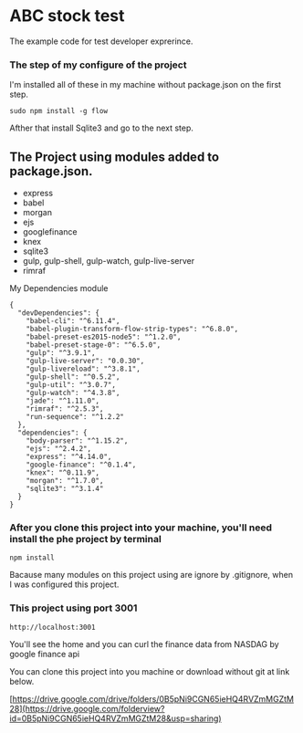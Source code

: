 # ABC stock test
The example code for test developer exprerince.


### The step of my configure of the project 
I'm installed all of these in my machine without package.json on the first step.
```
sudo npm install -g flow
```
Afther that install Sqlite3 and go to the next step.

## The Project using modules added to package.json.
- express
- babel
- morgan
- ejs
- googlefinance
- knex 
- sqlite3
- gulp, gulp-shell, gulp-watch, gulp-live-server
- rimraf


My Dependencies module

```
{
  "devDependencies": {
    "babel-cli": "^6.11.4",
    "babel-plugin-transform-flow-strip-types": "^6.8.0",
    "babel-preset-es2015-node5": "^1.2.0",
    "babel-preset-stage-0": "^6.5.0",
    "gulp": "^3.9.1",
    "gulp-live-server": "0.0.30",
    "gulp-livereload": "^3.8.1",
    "gulp-shell": "^0.5.2",
    "gulp-util": "^3.0.7",
    "gulp-watch": "^4.3.8",
    "jade": "^1.11.0",
    "rimraf": "^2.5.3",
    "run-sequence": "^1.2.2"
  },
  "dependencies": {
    "body-parser": "^1.15.2",
    "ejs": "^2.4.2",
    "express": "^4.14.0",
    "google-finance": "^0.1.4",
    "knex": "^0.11.9",
    "morgan": "^1.7.0",
    "sqlite3": "^3.1.4"
  }
}
```
### After you clone this project into your machine, you'll need install the phe project by terminal

```
npm install
```

Bacause many modules on this project using are ignore by .gitignore, when I was configured this project. 



### This project using port 3001
```
http://localhost:3001
```
You'll see the home and you can curl the finance data from NASDAG by google finance api

You can clone this project into you machine or download without git at link below.

[https://drive.google.com/drive/folders/0B5pNi9CGN65ieHQ4RVZmMGZtM28](https://drive.google.com/folderview?id=0B5pNi9CGN65ieHQ4RVZmMGZtM28&usp=sharing)

















